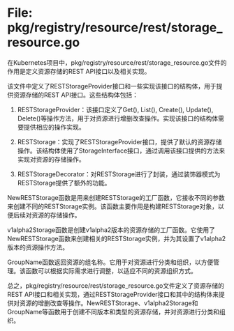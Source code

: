 # File: pkg/registry/resource/rest/storage_resource.go

在Kubernetes项目中，pkg/registry/resource/rest/storage_resource.go文件的作用是定义资源存储的REST API接口以及相关实现。

该文件中定义了RESTStorageProvider接口和一些实现该接口的结构体，用于提供资源存储的REST API接口。这些结构体包括：

1. RESTStorageProvider：该接口定义了Get(), List(), Create(), Update(), Delete()等操作方法，用于对资源进行增删改查操作。实现该接口的结构体需要提供相应的操作实现。

2. RESTStorage：实现了RESTStorageProvider接口，提供了默认的资源存储操作。该结构体使用了StorageInterface接口，通过调用该接口提供的方法来实现对资源的存储操作。

3. RESTStorageDecorator：对RESTStorage进行了封装，通过装饰器模式为RESTStorage提供了额外的功能。

NewRESTStorage函数是用来创建RESTStorage的工厂函数，它接收不同的参数来创建不同的RESTStorage实例。该函数主要作用是构建RESTStorage对象，以便后续对资源的存储操作。

v1alpha2Storage函数是创建v1alpha2版本的资源存储的工厂函数。它使用了NewRESTStorage函数来创建相关的RESTStorage实例，并为其设置了v1alpha2版本的资源操作方法。

GroupName函数返回资源的组名称。它用于对资源进行分类和组织，以方便管理。该函数可以根据实际需求进行调整，以适应不同的资源组织方式。

总之，pkg/registry/resource/rest/storage_resource.go文件定义了资源存储的REST API接口和相关实现，通过RESTStorageProvider接口和其中的结构体来提供对资源的增删改查等操作。NewRESTStorage、v1alpha2Storage和GroupName等函数用于创建不同版本和类型的资源存储，并对资源进行分类和组织。

